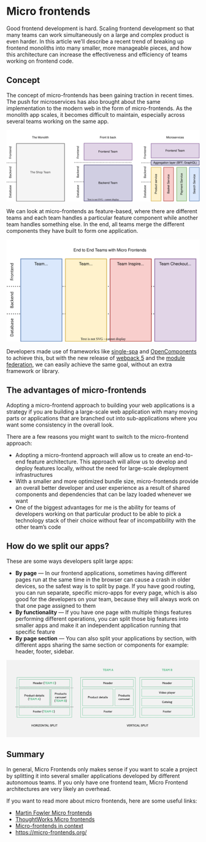 # Micro frontends

Good frontend development is hard. Scaling frontend development so that many teams can work simultaneously on a large and complex product is even harder. In this article we'll describe a recent trend of breaking up frontend monoliths into many smaller, more manageable pieces, and how this architecture can increase the effectiveness and efficiency of teams working on frontend code.

## Concept

The concept of micro-frontends has been gaining traction in recent times. The push for microservices has also brought about the same implementation to the modern web in the form of micro-frontends. As the monolith app scales, it becomes difficult to maintain, especially across several teams working on the same app.

![monolith frontback microservices](./images/monolith-frontback-microservices.drawio.svg)

We can look at micro-frontends as feature-based, where there are different teams and each team handles a particular feature component while another team handles something else. In the end, all teams merge the different components they have built to form one application.

![vertical teams](./images/vertical-teams.drawio.svg)

Developers made use of frameworks like [single-spa](https://single-spa.js.org/) and [OpenComponents](https://opencomponents.github.io/) to achieve this, but with the new release of [webpack 5](./webpack-intro.md) and the [module federation](./module-federation.md), we can easily achieve the same goal, without an extra framework or library.

## The advantages of micro-frontends

Adopting a micro-frontend approach to building your web applications is a strategy if you are building a large-scale web application with many moving parts or applications that are branched out into sub-applications where you want some consistency in the overall look.

There are a few reasons you might want to switch to the micro-frontend approach:

- Adopting a micro-frontend approach will allow us to create an end-to-end feature architecture. This approach will allow us to develop and deploy features locally, without the need for large-scale deployment infrastructures
- With a smaller and more optimized bundle size, micro-frontends provide an overall better developer and user experience as a result of shared components and dependencies that can be lazy loaded whenever we want
- One of the biggest advantages for me is the ability for teams of developers working on that particular product to be able to pick a technology stack of their choice without fear of incompatibility with the other team’s code

## How do we split our apps?

These are some ways developers split large apps:

- **By page** ⁠— In our frontend applications, sometimes having different pages run at the same time in the browser can cause a crash in older devices, so the safest way is to split by page. If you have good routing, you can run separate, specific micro-apps for every page, which is also good for the developers on your team, because they will always work on that one page assigned to them
- **By functionality** ⁠— If you have one page with multiple things features performing different operations, you can split those big features into smaller apps and make it an independent application running that specific feature
- **By page section** ⁠— You can also split your applications by section, with different apps sharing the same section or components for example: header, footer, sidebar.

![Different splits](./images/microfrontend-split.jpeg)

## Summary

In general, Micro Frontends only makes sense if you want to scale a project by splitting it into several smaller applications developed by different autonomous teams. If you only have one frontend team, Micro Frontend architectures are very likely an overhead.

If you want to read more about micro frontends, here are some useful links:

- [Martin Fowler Micro frontends](https://martinfowler.com/articles/micro-frontends.html)
- [ThoughtWorks Micro frontends](https://www.thoughtworks.com/radar/techniques/micro-frontends)
- [Micro-frontends in context](https://increment.com/frontend/micro-frontends-in-context/)
- <https://micro-frontends.org/>
